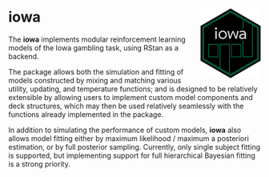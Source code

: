 # iowa <img src='man/figures/logo.png' align="right" height="138.5" />

The **iowa** implements modular reinforcement learning models of the Iowa
gambling task, using RStan as a backend.

The package allows both the simulation and fitting of models constructed by
mixing and matching various utility, updating, and temperature functions; and is
designed to be relatively extensible by allowing users to implement custom
model components and deck structures, which may then be used relatively seamlessly 
with the functions already implemented in the package.

In addition to simulating the performance of custom models, **iowa** also allows
model fitting either by maximum likelihood / maximum a posteriori estimation,
or by full posterior sampling. Currently, only single subject fitting is
supported, but implementing support for full hierarchical Bayesian fitting
is a strong priority.
